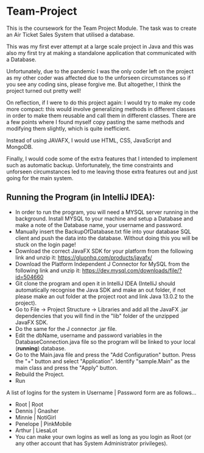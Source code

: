 # Team-Project
This is the coursework for the Team Project Module. The task was to create an Air Ticket Sales System that utilised a database.

This was my first ever attempt at a large scale project in Java and this was also my first try at making a standalone application that communicated with a Database.

Unfortunately, due to the pandemic I was the only coder left on the project as my other coder was affected due to the unforseen circumstances so if you see any coding sins, please forgive me. But altogether, I think the project turned out pretty well!

On reflection, if I were to do this project again:
I would try to make my code more compact: this would involve generalizing methods in different classes in order to make them reusable and call them in different classes. There are a few points where I found myself copy pasting the same methods and modifying them slightly, which is quite inefficient.

Instead of using JAVAFX, I would use HTML, CSS, JavaScript and MongoDB.

Finally, I would code some of the extra features that I intended to implement such as automatic backup. Unfortunately, the time constraints and unforseen circumstances led to me leaving those extra features out and just going for the main system.

## Running the Program (in IntelliJ IDEA):
* In order to run the program, you will need a MYSQL server running in the background. Install MYSQL to your machine and setup a Database and make a note of the Database name, your username and password.
* Manually insert the BackupOfDatabase.txt file into your database SQL client and push the data into the database. Without doing this you will be stuck on the login page!
* Download the correct JavaFX SDK for your platform from the following link and unzip it: https://gluonhq.com/products/javafx/
* Download the Platform Independent J Connector for MySQL from the following link and unzip it: https://dev.mysql.com/downloads/file/?id=504660
* Git clone the program and open it in IntelliJ IDEA (IntelliJ should automatically recognise the Java SDK and make an out folder, if not please make an out folder at the project root and link Java 13.0.2 to the project).
* Go to File -> Project Structure -> Libraries and add all the JavaFX .jar dependencies that you will find in the "lib" folder of the unzipped JavaFX SDK.
* Do the same for the J connector .jar file.
* Edit the dbName, username and password variables in the DatabaseConnection.java file so the program will be linked to your local (**running**) database.
* Go to the Main.java file and press the "Add Configuration" button. Press the "+" button and select "Application". Identify "sample.Main" as the main class and press the "Apply" button.
* Rebuild the Project.
* Run

A list of logins for the system in Username | Password form are as follows...

* Root | Root
* Dennis | Gnasher
* Minnie | NotiGirl
* Penelope | PinkMobile
* Arthur | LiesaLot
* You can make your own logins as well as long as you login as Root (or any other account that has System Administrator privileges).
